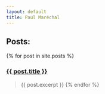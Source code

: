 ```yaml
---
layout: default
title: Paul Maréchal
---
```


## Posts:
{% for post in site.posts %}
### <a href="{{ post.url }}">{{ post.title }}</a>
> {{ post.excerpt }}
{% endfor %}
